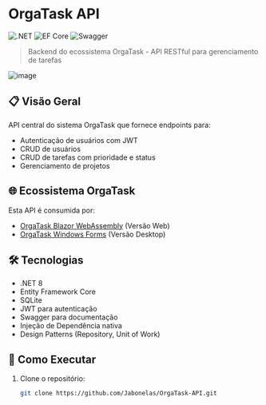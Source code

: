 # OrgaTask API

![.NET](https://img.shields.io/badge/.NET-8-%23512BD4)
![EF Core](https://img.shields.io/badge/EF%20Core-8-%23512BD4)
![Swagger](https://img.shields.io/badge/Swagger-UI-%2385EA2D)

> Backend do ecossistema OrgaTask - API RESTful para gerenciamento de tarefas

![image](https://github.com/user-attachments/assets/fff9a5bb-4cdd-4c92-9a8f-a70ca60ad3ff)

## 📋 Visão Geral
API central do sistema OrgaTask que fornece endpoints para:
- Autenticação de usuários com JWT
- CRUD de usuários
- CRUD de tarefas com prioridade e status
- Gerenciamento de projetos

## 🌐 Ecossistema OrgaTask
Esta API é consumida por:
- [OrgaTask Blazor WebAssembly](https://github.com/Jabonelas/OrgaTask-Blazor-WebAssembly) (Versão Web)
- [OrgaTask Windows Forms](https://github.com/Jabonelas/OrgaTask-Windows-Forms) (Versão Desktop)

## 🛠 Tecnologias
- .NET 8
- Entity Framework Core
- SQLite
- JWT para autenticação
- Swagger para documentação
- Injeção de Dependência nativa
- Design Patterns (Repository, Unit of Work)

## 🚀 Como Executar
1. Clone o repositório:
   ```bash
   git clone https://github.com/Jabonelas/OrgaTask-API.git
